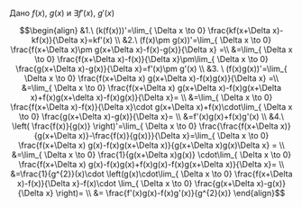 Дано $f(x)$, $g(x)$ и $\exists f'(x),\ g'(x)$

$$\begin{align}
&1.\ (k(f(x)))'=\lim_{ \Delta x \to 0} \frac{kf(x+\Delta x)-kf(x)}{\Delta x}=kf'(x) \\
&2.\ (f(x)\pm g(x))'=\lim_{ \Delta x \to 0} \frac{f(x+\Delta x)\pm g(x+\Delta x)-f(x)-g(x)}{\Delta x} =\\
&=\lim_{ \Delta x \to 0} \frac{f(x+\Delta x)-f(x)}{\Delta x}\pm\lim_{ \Delta x \to 0} \frac{g(x+\Delta x)-g(x)}{\Delta x}=f'(x)\pm g'(x) \\
&3. \ (f(x)g(x))'=\lim_{ \Delta x \to 0} \frac{f(x+\Delta x) g(x+\Delta x)-f(x)g(x)}{\Delta x} =\\
&=\lim_{ \Delta x \to 0} \frac{f(x+\Delta x) g(x+\Delta x)-f(x)g(x+\Delta x)+f(x)g(x+\delta x)-f(x)g(x)}{\Delta x}= \\
&=\lim_{ \Delta x \to 0} \frac{f(x+\Delta x)-f(x)}{\Delta x}\cdot g(x+\Delta x)+f(x)\cdot\lim_{ \Delta x \to 0} \frac{g(x+\Delta x)-g(x)}{\Delta x}= \\
&=f'(x)g(x)+f(x)g'(x) \\
&4.\ \left( \frac{f(x)}{g(x)} \right)'=\lim_{ \Delta x \to 0} \frac{\frac{f(x+\Delta x)}{g(x+\Delta x)}-\frac{f(x)}{g(x)}}{\Delta x}=\lim_{ \Delta x \to 0} \frac{f(x+\Delta x) g(x)-f(x)g(x+\Delta x)}{g(x+\Delta x)g(x)\Delta x} = \\
&=\lim_{ \Delta x \to 0} \frac{1}{g(x+\Delta x)g(x)} \cdot\lim_{ \Delta x \to 0} \frac{f(x+\Delta x) g(x)-f(x)g(x)+f(x)g(x)-f(x)g(x+\Delta x)}{\Delta x}= \\
&=\frac{1}{g^{2}}(x)\cdot \left(g(x)\cdot\lim_{ \Delta x \to 0} \frac{f(x+\Delta x)-f(x)}{\Delta x}-f(x)\cdot \lim_{ \Delta x \to 0} \frac{g(x+\Delta x)-g(x)}{\Delta x} \right)= \\
&= \frac{f'(x)g(x)-f(x)g'(x)}{g^{2}(x)}
\end{align}$$

